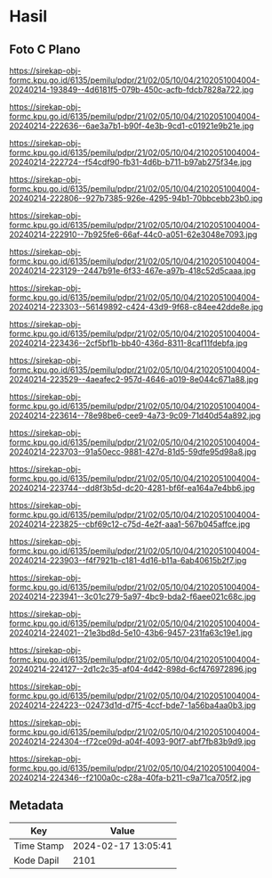 # Hasil

## Foto C Plano

https://sirekap-obj-formc.kpu.go.id/6135/pemilu/pdpr/21/02/05/10/04/2102051004004-20240214-193849--4d6181f5-079b-450c-acfb-fdcb7828a722.jpg

https://sirekap-obj-formc.kpu.go.id/6135/pemilu/pdpr/21/02/05/10/04/2102051004004-20240214-222636--6ae3a7b1-b90f-4e3b-9cd1-c01921e9b21e.jpg

https://sirekap-obj-formc.kpu.go.id/6135/pemilu/pdpr/21/02/05/10/04/2102051004004-20240214-222724--f54cdf90-fb31-4d6b-b711-b97ab275f34e.jpg

https://sirekap-obj-formc.kpu.go.id/6135/pemilu/pdpr/21/02/05/10/04/2102051004004-20240214-222806--927b7385-926e-4295-94b1-70bbcebb23b0.jpg

https://sirekap-obj-formc.kpu.go.id/6135/pemilu/pdpr/21/02/05/10/04/2102051004004-20240214-222910--7b925fe6-66af-44c0-a051-62e3048e7093.jpg

https://sirekap-obj-formc.kpu.go.id/6135/pemilu/pdpr/21/02/05/10/04/2102051004004-20240214-223129--2447b91e-6f33-467e-a97b-418c52d5caaa.jpg

https://sirekap-obj-formc.kpu.go.id/6135/pemilu/pdpr/21/02/05/10/04/2102051004004-20240214-223303--56149892-c424-43d9-9f68-c84ee42dde8e.jpg

https://sirekap-obj-formc.kpu.go.id/6135/pemilu/pdpr/21/02/05/10/04/2102051004004-20240214-223436--2cf5bf1b-bb40-436d-8311-8caf11fdebfa.jpg

https://sirekap-obj-formc.kpu.go.id/6135/pemilu/pdpr/21/02/05/10/04/2102051004004-20240214-223529--4aeafec2-957d-4646-a019-8e044c671a88.jpg

https://sirekap-obj-formc.kpu.go.id/6135/pemilu/pdpr/21/02/05/10/04/2102051004004-20240214-223614--78e98be6-cee9-4a73-9c09-71d40d54a892.jpg

https://sirekap-obj-formc.kpu.go.id/6135/pemilu/pdpr/21/02/05/10/04/2102051004004-20240214-223703--91a50ecc-9881-427d-81d5-59dfe95d98a8.jpg

https://sirekap-obj-formc.kpu.go.id/6135/pemilu/pdpr/21/02/05/10/04/2102051004004-20240214-223744--dd8f3b5d-dc20-4281-bf6f-ea164a7e4bb6.jpg

https://sirekap-obj-formc.kpu.go.id/6135/pemilu/pdpr/21/02/05/10/04/2102051004004-20240214-223825--cbf69c12-c75d-4e2f-aaa1-567b045affce.jpg

https://sirekap-obj-formc.kpu.go.id/6135/pemilu/pdpr/21/02/05/10/04/2102051004004-20240214-223903--f4f7921b-c181-4d16-b11a-6ab40615b2f7.jpg

https://sirekap-obj-formc.kpu.go.id/6135/pemilu/pdpr/21/02/05/10/04/2102051004004-20240214-223941--3c01c279-5a97-4bc9-bda2-f6aee021c68c.jpg

https://sirekap-obj-formc.kpu.go.id/6135/pemilu/pdpr/21/02/05/10/04/2102051004004-20240214-224021--21e3bd8d-5e10-43b6-9457-231fa63c19e1.jpg

https://sirekap-obj-formc.kpu.go.id/6135/pemilu/pdpr/21/02/05/10/04/2102051004004-20240214-224127--2d1c2c35-af04-4d42-898d-6cf476972896.jpg

https://sirekap-obj-formc.kpu.go.id/6135/pemilu/pdpr/21/02/05/10/04/2102051004004-20240214-224223--02473d1d-d7f5-4ccf-bde7-1a56ba4aa0b3.jpg

https://sirekap-obj-formc.kpu.go.id/6135/pemilu/pdpr/21/02/05/10/04/2102051004004-20240214-224304--f72ce09d-a04f-4093-90f7-abf7fb83b9d9.jpg

https://sirekap-obj-formc.kpu.go.id/6135/pemilu/pdpr/21/02/05/10/04/2102051004004-20240214-224346--f2100a0c-c28a-40fa-b211-c9a71ca705f2.jpg


## Metadata

| Key        | Value               |
| ---------- | ------------------- |
| Time Stamp | 2024-02-17 13:05:41 |
| Kode Dapil | 2101                |



